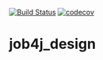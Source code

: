[![Build Status](https://travis-ci.org/DmitryF17/job4j_design.svg?branch=master)](https://travis-ci.org/DmitryF17/job4j_design)
[![codecov](https://codecov.io/gh/DmitryF17/job4j_design/branch/master/graph/badge.svg)](https://codecov.io/gh/DmitryF17/job4j_design)
# job4j_design